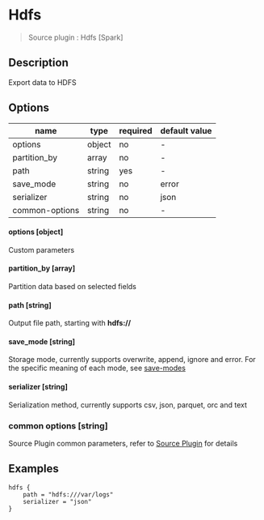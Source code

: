 # Hdfs

> Source plugin : Hdfs [Spark]

## Description
Export data to HDFS

## Options

| name | type | required | default value |
| --- | --- | --- | --- |
| options| object | no | - |
| partition_by | array | no | - |
| path | string | yes | - |
| save_mode | string | no | error |
| serializer | string | no | json |
| common-options | string | no | - |

#### options [object]

Custom parameters

#### partition_by [array]

Partition data based on selected fields

#### path [string]

Output file path, starting with **hdfs://**

#### save_mode [string]

Storage mode, currently supports overwrite, append, ignore and error. For the specific meaning of each mode, see [save-modes](http://spark.apache.org/docs/2.2.0/sql-programming-guide.html#save-modes)

#### serializer [string]

Serialization method, currently supports csv, json, parquet, orc and text

### common options [string]

Source Plugin common parameters, refer to [Source Plugin](./source-plugin.md) for details

## Examples

```
hdfs {
    path = "hdfs:///var/logs"
    serializer = "json"
}
```